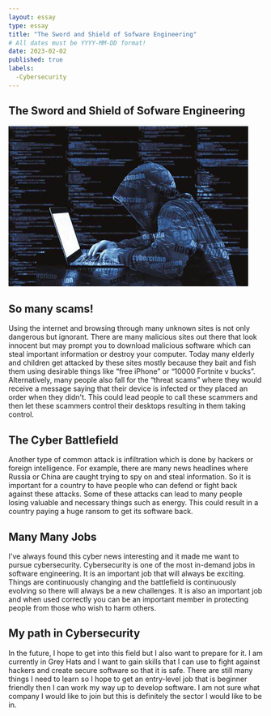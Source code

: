 ```yaml
---
layout: essay
type: essay
title: "The Sword and Shield of Sofware Engineering"
# All dates must be YYYY-MM-DD format!
date: 2023-02-02
published: true
labels:
  -Cybersecurity
---
```


## The Sword and Shield of Sofware Engineering
<img src="../img/man.jpg">
<h2> So many scams! </h2>
Using the internet and browsing through many unknown sites is not only dangerous but ignorant. There are many malicious sites out there that look innocent but may prompt you to download malicious software which can steal important information or destroy your computer. Today many elderly and children get attacked by these sites mostly because they bait and fish them using desirable things like “free iPhone” or “10000 Fortnite v bucks”. Alternatively, many people also fall for the “threat scams” where they would receive a message saying that their device is infected or they placed an order when they didn't. This could lead people to call these scammers and then let these scammers control their desktops resulting in them taking control.

## The Cyber Battlefield
Another type of common attack is infiltration which is done by hackers or foreign intelligence. For example, there are many news headlines where Russia or China are caught trying to spy on and steal information. So it is important for a country to have people who can defend or fight back against these attacks. Some of these attacks can lead to many people losing valuable and necessary things such as energy. This could result in a country paying a huge ransom to get its software back. 

## Many Many Jobs
I've always found this cyber news interesting and it made me want to pursue cybersecurity. Cybersecurity is one of the most in-demand jobs in software engineering. It is an important job that will always be exciting. Things are continuously changing and the battlefield is continuously evolving so there will always be a new challenges. It is also an important job and when used correctly you can be an important member in protecting people from those who wish to harm others.

## My path in Cybersecurity
In the future, I hope to get into this field but I also want to prepare for it. I am currently in Grey Hats and I want to gain skills that I can use to fight against hackers and create secure software so that it is safe. There are still many things I need to learn so I hope to get an entry-level job that is beginner friendly then I can work my way up to develop software. I am not sure what company I would like to join but this is definitely the sector I would like to be in.
